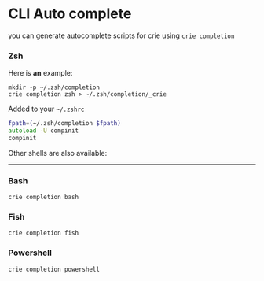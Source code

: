 # CLI Auto complete

you can generate autocomplete scripts for crie using `crie completion`

### Zsh

Here is **an** example:

```shell
mkdir -p ~/.zsh/completion
crie completion zsh > ~/.zsh/completion/_crie
```

Added to your `~/.zshrc`

```zsh
fpath=(~/.zsh/completion $fpath)
autoload -U compinit
compinit
```

Other shells are also available:

***

### Bash

```shell
crie completion bash
```

### Fish

```shell
crie completion fish
```

### Powershell

```shell
crie completion powershell
```
